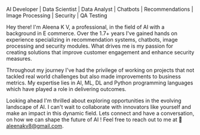 AI Developer |  Data Scientist | Data Analyst | Chatbots | Recommendations | Image Processing | Security | QA Testing

Hey there! I'm Aleena K V, a professional, in the field of AI with a background in E commerce. Over the 1.7+ years I've gained hands on experience specializing in recommendation systems, chatbots, image processing and security modules. What drives me is my passion for creating solutions that improve customer engagement and enhance security measures.

Throughout my journey I've had the privilege of working on projects that not tackled real world challenges but also made improvements to business metrics. My expertise lies in AI, ML, DL and Python programming languages which have played a role in delivering outcomes.

Looking ahead I'm thrilled about exploring opportunities in the evolving landscape of AI. I can't wait to collaborate with innovators like yourself and make an impact in this dynamic field. Lets connect and have a conversation, on how we can shape the future of AI ! Feel free to reach out to me at  📧 aleenakv8@gmail.com.


